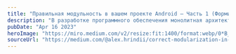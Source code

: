 ```yaml
---
title: "Правильная модульность в вашем проекте Android — Часть 1 (Формирование функционала)"
description: "В разработке программного обеспечения монолитная архитектура представляет собой распространенный подход, при котором вся приложение создается как единое, тесно связанное целое. Хотя такой подход может быть уместен для небольших проектов или на ранних этапах разработки, по мере увеличения размера и сложности приложения монолитная архитектура может стать громоздкой и трудной в обслуживании."
pubDate: "Apr 16 2023"
heroImage: "https://miro.medium.com/v2/resize:fit:1400/format:webp/0*B_5CtYCIkbWfMJpt.jpg"
sourceUrl: "https://medium.com/@alex.hrindii/correct-modularization-in-your-android-project-part-1-feature-formation-12ef2b4ca802"
---
```

